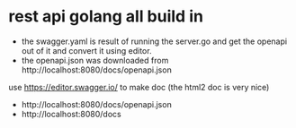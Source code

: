 # rest api golang all build in

- the swagger.yaml is result of running the server.go and get the openapi out of it and convert it using editor.
- the openapi.json was downloaded from http://localhost:8080/docs/openapi.json

use https://editor.swagger.io/ to make doc (the html2 doc is very nice)

- http://localhost:8080/docs/openapi.json
- http://localhost:8080/docs